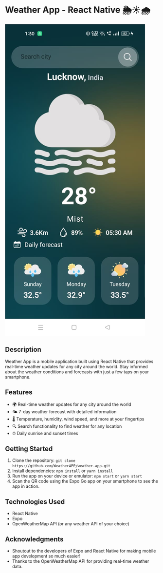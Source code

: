 
# Weather App - React Native 🌦️☀️🌧️

![Weather App Screenshot](https://github.com/s21sd/WeatherAPP/blob/master/screenshot.jpg)

## Description
Weather App is a mobile application built using React Native that provides real-time weather updates for any city around the world. Stay informed about the weather conditions and forecasts with just a few taps on your smartphone.

## Features
- 🌍 Real-time weather updates for any city around the world
- 🌤️ 7-day weather forecast with detailed information
- 🌡️ Temperature, humidity, wind speed, and more at your fingertips
- 🔍 Search functionality to find weather for any location
- ⏰ Daily sunrise and sunset times

## Getting Started
1. Clone the repository: `git clone https://github.com/WeatherAPP/weather-app.git`
2. Install dependencies: `npm install` or `yarn install`
3. Run the app on your device or emulator: `npm start` or `yarn start`
4. Scan the QR code using the Expo Go app on your smartphone to see the app in action.

## Technologies Used
- React Native
- Expo
- OpenWeatherMap API (or any weather API of your choice)



## Acknowledgments
- Shoutout to the developers of Expo and React Native for making mobile app development so much easier!
- Thanks to the OpenWeatherMap API for providing real-time weather data.

